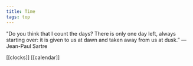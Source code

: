 ```yaml
---
title: Time
tags: top
---
```


"Do you think that I count the days? There is only one day left, always starting over: it is given to us at dawn and taken away from us at dusk.”
― Jean-Paul Sartre

[[clocks]]
[[calendar]]